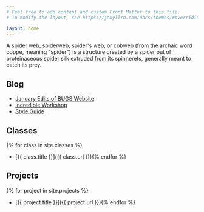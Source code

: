 ```yaml
---
# Feel free to add content and custom Front Matter to this file.
# To modify the layout, see https://jekyllrb.com/docs/themes/#overriding-theme-defaults

layout: home
---
```

A spider web, spiderweb, spider's web, or cobweb (from the archaic word coppe, meaning "spider") is a structure created by a spider out of proteinaceous spider silk extruded from its spinnerets, generally meant to catch its prey.

## Blog
* [January Edits of BUGS Website](/blog/2019/01/january-edits-bugs-site)
* [Incredible Workshop](/blog/2019/02/clearly-the-best-workshop)
* [Style Guide](/blog/2019/02/style-guide-for-bugs-website)

## Classes
{% for class in site.classes %}
* [{{ class.title }}]({{ class.url }}){% endfor %}

## Projects
{% for project in site.projects %}
* [{{ project.title }}]({{ project.url }}){% endfor %}
